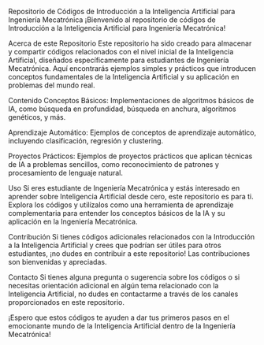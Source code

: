 Repositorio de Códigos de Introducción a la Inteligencia Artificial para Ingeniería Mecatrónica
¡Bienvenido al repositorio de códigos de Introducción a la Inteligencia Artificial para Ingeniería Mecatrónica!

Acerca de este Repositorio
Este repositorio ha sido creado para almacenar y compartir códigos relacionados con el nivel inicial de la Inteligencia Artificial, diseñados específicamente para estudiantes de Ingeniería Mecatrónica. Aquí encontrarás ejemplos simples y prácticos que introducen conceptos fundamentales de la Inteligencia Artificial y su aplicación en problemas del mundo real.

Contenido
Conceptos Básicos: Implementaciones de algoritmos básicos de IA, como búsqueda en profundidad, búsqueda en anchura, algoritmos genéticos, y más.

Aprendizaje Automático: Ejemplos de conceptos de aprendizaje automático, incluyendo clasificación, regresión y clustering.

Proyectos Prácticos: Ejemplos de proyectos prácticos que aplican técnicas de IA a problemas sencillos, como reconocimiento de patrones y procesamiento de lenguaje natural.

Uso
Si eres estudiante de Ingeniería Mecatrónica y estás interesado en aprender sobre Inteligencia Artificial desde cero, este repositorio es para ti. Explora los códigos y utilízalos como una herramienta de aprendizaje complementaria para entender los conceptos básicos de la IA y su aplicación en la Ingeniería Mecatrónica.

Contribución
Si tienes códigos adicionales relacionados con la Introducción a la Inteligencia Artificial y crees que podrían ser útiles para otros estudiantes, ¡no dudes en contribuir a este repositorio! Las contribuciones son bienvenidas y apreciadas.

Contacto
Si tienes alguna pregunta o sugerencia sobre los códigos o si necesitas orientación adicional en algún tema relacionado con la Inteligencia Artificial, no dudes en contactarme a través de los canales proporcionados en este repositorio.

¡Espero que estos códigos te ayuden a dar tus primeros pasos en el emocionante mundo de la Inteligencia Artificial dentro de la Ingeniería Mecatrónica!
